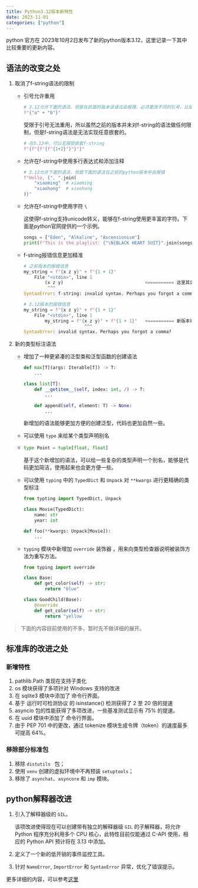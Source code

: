 ```yaml
---
title: Python3.12版本新特性
date: 2023-11-01
categories: ["python"]
---
```



python 官方在 2023年10月2日发布了新的python版本3.12，这里记录一下其中比较重要的更新内容。

## 语法的改变之处

1. 取消了f-string语法的限制

    - 引号允许重用

        ```python
        # 3.12允许下面的语法，但是在前面的版本该语法会报错，必须更改不同的引号，比如 f"{'a' + 'b'}"
        f"{"a" + "b"}"
        ```
        
        受限于引号无法重用，所以虽然之前的版本并未对f-string的语法做任何限制，但是f-string语法是无法实现任意嵌套的。

        ```python
        # 在3.13中，可以无限层嵌套f-string
        f"{f"{f"{f"{1+2}"}"}"}"
        ```

    - 允许在f-string中使用多行表达式和添加注释

        ```python
        # 3.12允许下面的语法，但是下面的语法在之前的python版本中会报错
        f"Hello, {", ".join(
            "xiaoming"  # xiaoming
            "xiaohong"  # xiaohong
        )}"
        ```

    - 允许在f-string中使用字符 `\`
    
        这使得f-string支持unicode转义，能够在f-string使用更丰富的字符。下面是python官网提供的一个示例。

        ```python
        songs = ["Eden", "Alkaline", "Ascensionism"]
        print(f"This is the playlist: {"\N{BLACK HEART SUIT}".join(songs)}")
        ```
    - f-string报错信息更加精准

        ```python
        # 之前版本的报错信息
        my_string = f"{x z y}" + f"{1 + 1}"
            File "<stdin>", line 1
                (x z y)                               <========== 这里其实并不知道错误的确切位置，而是人为的使用括号进行了标注
                 ^^^
        SyntaxError: f-string: invalid syntax. Perhaps you forgot a comma?

        # 3.12版本的报错信息
        my_string = f"{x z y}" + f"{1 + 1}"
            File "<stdin>", line 1
                my_string = f"{x z y}" + f"{1 + 1}"   <========== 新版本得益于使用PEG解释器来解析f-string，能够更加精准的定位错误
                               ^^^
        SyntaxError: invalid syntax. Perhaps you forgot a comma?
        ```

2. 新的类型标注语法

    - 增加了一种更紧凑的泛型类和泛型函数的创建语法

        ```python
        def max[T](args: Iterable[T]) -> T:
            ...

        class list[T]:
            def __getitem__(self, index: int, /) -> T:
                ...

            def append(self, element: T) -> None:
                ...
        ```

        新增加的语法能够更加方便的创建泛型，代码也更加自然一些。

    - 可以使用 `type` 来给某个类型声明别名
    - 
        ```python
        type Point = tuple[float, float]
        ```

        基于这个新增加的语法，可以给一些复杂的类型声明一个别名，能够是代码更加简洁，使用起来也会更方便一些。

    - 可以使用 `typing` 中的 `TypedDict` 和 `Unpack` 对 `**kwargs` 进行更精确的类型标注
        ```python
        from typting import TypedDict, Unpack

        class Movie(TypedDict):
            name: str
            year: int
        
        def foo(**kwargs: Unpack[Movie]):
            ...
        ```
    
    - `typing` 模块中新增加 `override` 装饰器 ，用来向类型检查器说明被装饰方法为重写方法。

        ```python
        from typing import override

        class Base:
            def get_color(self) -> str:
                return "blue"
        
        class GoodChild(Base):
            @override
            def get_color(self) -> str:
                return "yellow
        ```

> 下面的内容目前使用的不多，暂时先不做详细的展开。
>


## 标准库的改进之处

### 新增特性

1. pathlib.Path 类现在支持子类化
2. os 模块获得了多项针对 Windows 支持的改进
3. 在 sqlite3 模块中添加了 命令行界面。
4. 基于 运行时可检测协议 的 isinstance() 检测获得了 2 至 20 倍的提速
5. asyncio 包的性能获得了多项改进，一些基准测试显示有 75% 的提速。
6. 在 uuid 模块中添加了 命令行界面。
7. 由于 PEP 701 中的更改，通过 tokenize 模块生成令牌（token）的速度最多可提高 64%。

### 移除部分标准包

1. 移除 `distutils ` 包；
2. 使用 `venv` 创建的虚拟环境中不再预装 `setuptools`；
3. 移除了 `asynchat`、`asyncore` 和 `imp` 模块。

## python解释器改进

1. 引入了解释器级的 `GIL`。
   
   该项改进使得现在可以创建带有独立的解释器级 `GIL` 的子解释器，将允许 Python 程序充分利用多个 CPU 核心，此特性目前仅能通过 C-API 使用，相应的 Python API 预计将在 3.13 中添加。

2. 定义了一个新的低开销的事件监控工具。
3. 针对 `NameError`, `ImportError` 和 `SyntaxError` 异常，优化了错误提示。

更多详细的内容，可以参考[这里](https://docs.python.org/zh-cn/3/whatsnew/3.12.html)